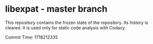 # libexpat - master branch

This repository contains the frozen state of the repository.
Its history is cleared. It is used only for static code
analysis with Codacy.

Commit Time: 1718212335